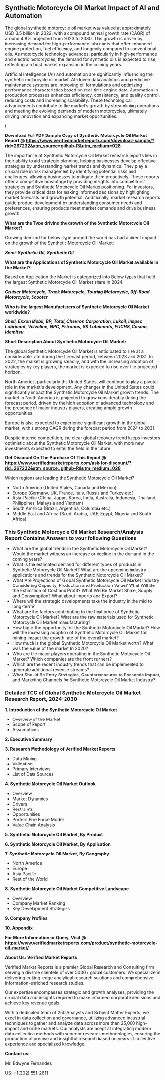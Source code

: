 <h2>Synthetic Motorcycle Oil Market Impact of AI and Automation</h2><p>The global synthetic motorcycle oil market was valued at approximately USD 3.5 billion in 2022, with a compound annual growth rate (CAGR) of around 4.8% projected from 2023 to 2030. This growth is driven by increasing demand for high-performance lubricants that offer enhanced engine protection, fuel efficiency, and longevity compared to conventional oils. As motorcycle technology advances, particularly in high-performance and electric motorcycles, the demand for synthetic oils is expected to rise, reflecting a robust market expansion in the coming years.</p><p>Artificial Intelligence (AI) and automation are significantly influencing the synthetic motorcycle oil market. AI-driven data analytics and predictive maintenance systems are improving oil formulations and optimizing performance characteristics based on real-time engine data. Automation in production processes enhances efficiency, consistency, and quality control, reducing costs and increasing scalability. These technological advancements contribute to the market’s growth by streamlining operations and meeting the evolving demands of modern motorcycles, ultimately driving innovation and expanding market opportunities.</p>t</p><p id="" class=""><strong>Download Full PDF Sample Copy of Synthetic Motorcycle Oil Market Report @ <a href="https://www.verifiedmarketreports.com/download-sample/?rid=267232&utm_source=github-R&utm_medium=028" target="_blank">https://www.verifiedmarketreports.com/download-sample/?rid=267232&utm_source=github-R&utm_medium=028</a></strong></p><p>The importance of&nbsp;Synthetic Motorcycle Oil Market research reports lies in their ability to aid strategic planning, helping businesses develop effective strategies by understanding market trends and dynamics. They play a crucial role in risk management by identifying potential risks and challenges, allowing businesses to mitigate them proactively. These reports offer a competitive advantage by providing insights into competitors' strategies and Synthetic Motorcycle Oil Market positioning. For investors, they provide critical data for making informed decisions by highlighting market forecasts and growth potential. Additionally, market research reports guide product development by understanding consumer needs and preferences, ensuring products meet market demands and drive business growth.</p><p><strong>What are the&nbsp;Type driving the growth of the Synthetic Motorcycle Oil Market?</strong></p><p id="" class="">Growing demand for below Type around the world has had a direct impact on the growth of the Synthetic Motorcycle Oil Market:</p><em><strong>Semi-Synthetic Oil, Synthetic Oil</strong></em></p><strong>What are the&nbsp;Applications&nbsp;of Synthetic Motorcycle Oil Market available in the Market?</strong></p><p id="" class="">Based on Application the Market is categorized into Below types that held the largest Synthetic Motorcycle Oil Market share In 2024.</p><em><strong>Cruiser Motorcycle, Track Motorcycle, Touring Motorcycle, Off-Road Motorcycle, Scooter</strong></em></p><strong>Who is the largest Manufacturers of Synthetic Motorcycle Oil Market worldwide?</strong></p><p><em><strong>Shell, Exxon Mobil, BP, Total, Chevron Corporation, Lukoil, inopec Lubricant, Valvoline, NPC, Petronas, SK Lubricants, FUCHS, Cosmo, Idemitsu</strong></em></p><p id="" class=""><strong>Short Description About Synthetic Motorcycle Oil Market:</strong></p><p>The global Synthetic Motorcycle Oil Market is anticipated to rise at a considerable rate during the forecast period, between 2023 and 2031. In 2022, the market is growing steadily, and with the increasing adoption of strategies by key players, the market is expected to rise over the projected horizon.</p><p>North America, particularly the United States, will continue to play a pivotal role in the market's development. Any changes in the United States could significantly impact the Synthetic Motorcycle Oil Market growth trends. The market in North America is projected to grow considerably during the forecast period, driven by the high adoption of advanced technology and the presence of major industry players, creating ample growth opportunities.</p><p>Europe is also expected to experience significant growth in the global market, with a strong CAGR during the forecast period from 2024 to 2031.</p><p>Despite intense competition, the clear global recovery trend keeps investors optimistic about the Synthetic Motorcycle Oil Market, with more new investments expected to enter the field in the future.</p><p id="" class=""><strong>Get Discount On The Purchase Of This Report @ <a href="https://www.verifiedmarketreports.com/ask-for-discount/?rid=267232&utm_source=github-R&utm_medium=028" target="_blank">https://www.verifiedmarketreports.com/ask-for-discount/?rid=267232&utm_source=github-R&utm_medium=028</a></strong></p>Which regions are leading the Synthetic Motorcycle Oil Market?</p><ul><li>North America (United States, Canada and Mexico)</li><li>Europe (Germany, UK, France, Italy, Russia and Turkey etc.)</li><li>Asia-Pacific (China, Japan, Korea, India, Australia, Indonesia, Thailand, Philippines, Malaysia and Vietnam)</li><li>South America (Brazil, Argentina, Columbia etc.)</li><li>Middle East and Africa (Saudi Arabia, UAE, Egypt, Nigeria and South Africa)</li></ul><h3 id="" class="">This Synthetic Motorcycle Oil Market Research/Analysis Report Contains Answers to your following Questions</h3><ul><li>What are the global trends in the Synthetic Motorcycle Oil Market? Would the market witness an increase or decline in the demand in the coming years?</li><li>What is the estimated demand for different types of products in Synthetic Motorcycle Oil Market? What are the upcoming industry applications and trends for the Synthetic Motorcycle Oil Market?</li><li>What Are Projections of Global Synthetic Motorcycle Oil Market Industry Considering Capacity, Production and Production Value? What Will Be the Estimation of Cost and Profit? What Will Be Market Share, Supply and Consumption? What about imports and Export?</li><li>Where will the strategic developments take the industry in the mid to long-term?</li><li>What are the factors contributing to the final price of Synthetic Motorcycle Oil Market? What are the raw materials used for Synthetic Motorcycle Oil Market manufacturing?</li><li>How big is the opportunity for the Synthetic Motorcycle Oil Market? How will the increasing adoption of Synthetic Motorcycle Oil Market for mining impact the growth rate of the overall market?</li><li>How much is the global Synthetic Motorcycle Oil Market worth? What was the value of the market In 2020?</li><li>Who are the major players operating in the Synthetic Motorcycle Oil Market? Which companies are the front runners?</li><li>Which are the recent industry trends that can be implemented to generate additional revenue streams?</li><li>What Should Be Entry Strategies, Countermeasures to Economic Impact, and Marketing Channels for Synthetic Motorcycle Oil Market Industry?</li></ul><h3 id="" class="">Detailed TOC of Global Synthetic Motorcycle Oil Market Research Report, 2024-2030</h3><p id="" class=""><strong>1. Introduction of the Synthetic Motorcycle Oil Market</strong></p><ul><li>Overview of the Market</li><li>Scope of Report</li><li>Assumptions</li></ul><p id="" class=""><strong>2. Executive Summary</strong></p><p id="" class=""><strong>3. Research Methodology of Verified Market Reports</strong></p><ul><li>Data Mining</li><li>Validation</li><li>Primary Interviews</li><li>List of Data Sources</li></ul><p id="" class=""><strong>4. Synthetic Motorcycle Oil Market Outlook</strong></p><ul><li>Overview</li><li>Market Dynamics</li><li>Drivers</li><li>Restraints</li><li>Opportunities</li><li>Porters Five Force Model</li><li>Value Chain Analysis</li></ul><p id="" class=""><strong>5. Synthetic Motorcycle Oil Market, By Product</strong></p><p id="" class=""><strong>6. Synthetic Motorcycle Oil Market, By Application</strong></p><p id="" class=""><strong>7. Synthetic Motorcycle Oil Market, By Geography</strong></p><ul><li>North America</li><li>Europe</li><li>Asia Pacific</li><li>Rest of the World</li></ul><p id="" class=""><strong>8. Synthetic Motorcycle Oil Market Competitive Landscape</strong></p><ul><li>Overview</li><li>Company Market Ranking</li><li>Key Development Strategies</li></ul><p id="" class=""><strong>9. Company Profiles</strong></p><p id="" class=""><strong>10. Appendix</strong></p><p id="" class=""><strong>For More Information or Query, Visit @ <a href="https://www.verifiedmarketreports.com/product/synthetic-motorcycle-oil-market/" target="_blank">https://www.verifiedmarketreports.com/product/synthetic-motorcycle-oil-market/</a></strong></p><p id="" class=""><strong>About Us: Verified Market Reports</strong></p><p id="" class="">Verified Market Reports is a premier Global Research and Consulting firm serving a diverse clientele of over 5000+ global customers. We specialize in delivering cutting-edge analytical research solutions and comprehensive information-enriched research studies.</p><p id="" class="">Our expertise encompasses strategic and growth analyses, providing the crucial data and insights required to make informed corporate decisions and achieve key revenue goals.</p><p id="" class="">With a dedicated team of 250 Analysts and Subject Matter Experts, we excel in data collection and governance, utilizing advanced industrial techniques to gather and analyze data across more than 25,000 high-impact and niche markets. Our analysts are adept at integrating modern data collection methods with superior research methodologies, ensuring the production of precise and insightful research based on years of collective experience and specialized knowledge.</p><p id="" class=""><strong>Contact us:</strong></p><p id="" class="">Mr. Edwyne Fernandes</p><p id="" class="">US: +1(302) 551-2611</p>